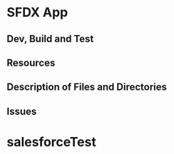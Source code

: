 # SFDX App

## Dev, Build and Test

## Resources

## Description of Files and Directories

## Issues
# salesforceTest
